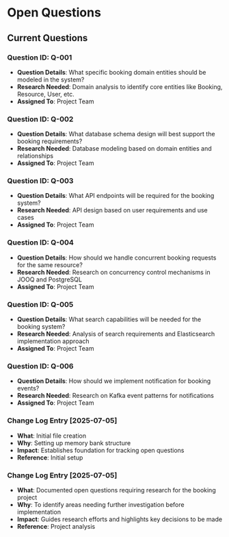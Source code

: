 # Open Questions

## Current Questions

### Question ID: Q-001
- **Question Details**: What specific booking domain entities should be modeled in the system?
- **Research Needed**: Domain analysis to identify core entities like Booking, Resource, User, etc.
- **Assigned To**: Project Team

### Question ID: Q-002
- **Question Details**: What database schema design will best support the booking requirements?
- **Research Needed**: Database modeling based on domain entities and relationships
- **Assigned To**: Project Team

### Question ID: Q-003
- **Question Details**: What API endpoints will be required for the booking system?
- **Research Needed**: API design based on user requirements and use cases
- **Assigned To**: Project Team

### Question ID: Q-004
- **Question Details**: How should we handle concurrent booking requests for the same resource?
- **Research Needed**: Research on concurrency control mechanisms in JOOQ and PostgreSQL
- **Assigned To**: Project Team

### Question ID: Q-005
- **Question Details**: What search capabilities will be needed for the booking system?
- **Research Needed**: Analysis of search requirements and Elasticsearch implementation approach
- **Assigned To**: Project Team

### Question ID: Q-006
- **Question Details**: How should we implement notification for booking events?
- **Research Needed**: Research on Kafka event patterns for notifications
- **Assigned To**: Project Team

### Change Log Entry [2025-07-05]
- **What**: Initial file creation
- **Why**: Setting up memory bank structure
- **Impact**: Establishes foundation for tracking open questions
- **Reference**: Initial setup

### Change Log Entry [2025-07-05]
- **What**: Documented open questions requiring research for the booking project
- **Why**: To identify areas needing further investigation before implementation
- **Impact**: Guides research efforts and highlights key decisions to be made
- **Reference**: Project analysis

